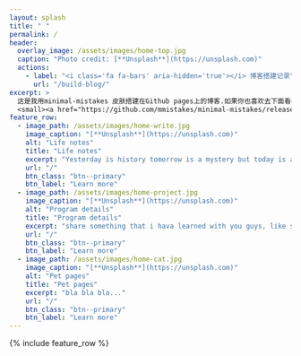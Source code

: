 ```yaml
---
layout: splash
title: " "
permalink: /
header:
  overlay_image: /assets/images/home-top.jpg
  caption: "Photo credit: [**Unsplash**](https://unsplash.com)"
  actions:
    - label: "<i class='fa fa-bars' aria-hidden='true'></i> 博客搭建记录"
      url: "/build-blog/"
excerpt: >
  这是我用minimal-mistakes 皮肤搭建在Github pages上的博客.如果你也喜欢去下面看看吧！very cool！<br />
  <small><a href="https://github.com/mmistakes/minimal-mistakes/releases/tag/4.19.0">minimal-mistakes最新版本</a></small>
feature_row:
  - image_path: /assets/images/home-write.jpg
    image_caption: "[**Unsplash**](https://unsplash.com)"
    alt: "Life notes"
    title: "Life notes"
    excerpt: "Yesterday is history tomorrow is a mystery but today is a gift. That is why called the present."
    url: "/"
    btn_class: "btn--primary"
    btn_label: "Learn more"
  - image_path: /assets/images/home-project.jpg
    image_caption: "[**Unsplash**](https://unsplash.com)"
    alt: "Program details"
    title: "Program details"
    excerpt: "share something that i hava learned with you guys, like some programming tools, data analytics framework etc."
    url: "/"
    btn_class: "btn--primary"
    btn_label: "Learn more"
  - image_path: /assets/images/home-cat.jpg
    image_caption: "[**Unsplash**](https://unsplash.com)"
    alt: "Pet pages"
    title: "Pet pages"
    excerpt: "bla bla bla..."
    url: "/"
    btn_class: "btn--primary"
    btn_label: "Learn more"
---
```


{% include feature_row %}
